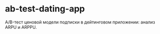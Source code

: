 # ab-test-dating-app
A/B-тест ценовой модели подписки в дейтинговом приложении: анализ ARPU и ARPPU.
